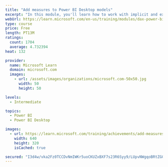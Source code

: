```yaml
---
title: "Add measures to Power BI Desktop models"
excerpt: "In this module, you'll learn how to work with implicit and explicit measures. You'll start by creating simple measures, which summarize a single column or table. Then, you'll create more complex measures based on other measures in the model. Additionally, you'll learn about the similarities of, and differences between, a calculated column and a measure."
webUrl: https://learn.microsoft.com/en-us/training/modules/dax-power-bi-add-measures/
type: course
price: Free
length: PT13M
ratings:
  count: 1704
  average: 4.732394
heat: 132

provider:
  name: Microsoft Learn
  domain: microsoft.com
  images:
    - url: /assets/images/organizations/microsoft.com-50x50.jpg
      width: 50
      height: 50

levels:
  - Intermediate

topics:
  - Power BI
  - Power BI Desktop

images:
  - url: https://learn.microsoft.com/training/achievements/add-measures-power-bi-desktop-social.png
    width: 640
    height: 320
    isCached: true

secured: "I3d4w/vka2Fz0TCCDvNmIWKr5uoCKUZxBXF7s23R6Syy9/LUpvNWgqoBRtZGGSTZN6a6IRpHXCDvjbHJf5xrKVCsGJKZvaQbiel1Lsjj3jPErWSwB7IzzqQkjVfnX3OZ3SoWtnkg3puNvwPzgQb/g12LWsdvI9sHqi3+eBF88cx6W9aXowMm9WvpZ6P8pQXbQ9ZAEmEgDGhMLwAweN7816Wh4ErkVEbvrldfMUqVa0z/hvc1czz5H8VMtNy+p7U72W98GZnZ/rkDkBM7p9es5lY0NQCYOqCnnp5XY9/xGFrAP/YVaXjhn7p+drlCslPy6dlsYfds4uAPSMFnajVdWNLm1KU2R2REFSyE4JO5jjLsJfeSzjDCaLtn2DEnMu4SqPFg1hE/BayT87FsP7wzE3dKabTkwGIx4CPmr/6u0H8=;kEvBrefSYPQ9UBJq+O3JLw=="
---
```


